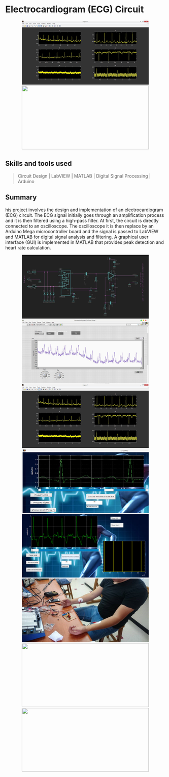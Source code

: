 # Electrocardiogram (ECG) Circuit

<p align="center">
  <img width="400" height="200" src="images/1.JPG">
  <img width="400" height="200" src="images/Lead I (1).JPG">
</p> 

## Skills and tools used

> Circuit Design | LabVIEW | MATLAB | Digital Signal Processing | Arduino
                                                                                                                
## Summary

his project involves the design and implementation of an electrocardiogram (ECG) circuit. The ECG signal initially goes through an amplification process and it is then filtered using a high-pass filter. At first, the circuit is directly connected to an oscilloscope. The oscilloscope it is then replace by an Arduino Mega microcontroller board and the signal is passed to LabVIEW and MATLAB for digital signal analysis and filtering. A graphical user interface (GUI) is implemented in MATLAB that provides peak detection and heart rate calculation.

<p align="center">
  <img width="400" height="200" src="images/Circuito.JPG">
  <img width="400" height="200" src="images/Captura.JPG">
  <img width="400" height="200" src="images/1.JPG">
  <img width="400" height="200" src="images/3.JPG">
  <img width="400" height="200" src="images/matlab_use.png">
  <img width="400" height="200" src="images/connection.jpg">
  
  <img width="400" height="200" src="images/Lead I.gif">
  <img width="400" height="200" src="images/Lead III.gif">
</p> 

